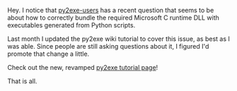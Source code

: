 <!--
.. title: Howto bundle binary dependancies with py2exe, et al.
.. slug: howto-bundle-binary-dependancies-with-py2exe-et-al
.. date: 2010-01-27 22:26:00-06:00
.. tags: geek,software,python,mswin-dev
.. link: 
.. description: 
.. type: text
-->


Hey. I notice that
[py2exe-users](https://lists.sourceforge.net/lists/listinfo/py2exe-users)
has a recent question that seems to be about how to correctly bundle the
required Microsoft C runtime DLL with executables generated from Python
scripts.

Last month I updated the py2exe wiki tutorial to cover this issue, as
best as I was able. Since people are still asking questions about it, I
figured I'd promote that change a little.

Check out the new, revamped [py2exe tutorial
page](http://www.py2exe.org/index.cgi/Tutorial)!

That is all.
